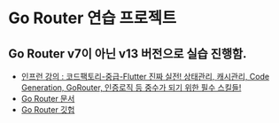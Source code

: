 
# Go Router 연습 프로젝트
## Go Router v7이 아닌 v13 버전으로 실습 진행함. 
- [인프런 강의 : 코드팩토리-중급-Flutter 진짜 실전! 상태관리, 캐시관리, Code Generation, GoRouter, 인증로직 등 중수가 되기 위한 필수 스킬들!](https://www.inflearn.com/course/%ED%94%8C%EB%9F%AC%ED%84%B0-%EC%8B%A4%EC%A0%84/dashboard)
- [Go Router 문서 ](https://docs.flutter.dev/cookbook)
- [Go Router 깃헙 ](https://github.com/flutter/packages/tree/main/packages/go_router)
